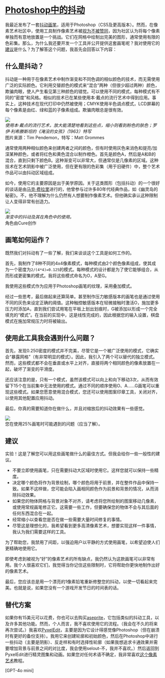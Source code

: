 # [Photoshop中的抖动](http://abductedplatypus.com/tools/2017/04/14/dither-brushes.html)

我最近发布了一套[抖动画笔](https://abductedplatypus.itch.io/dither-brushes)，适用于Photoshop（CS5及更高版本）。然而，在像素艺术社区中，使用工具制作像素艺术被[视为不被赞同](http://pixeljoint.com/forum/forum_posts.asp?TID=11299&PID=139318#139318)，因为社区认为将每个像素单独而有意地放置是一个挑战。它们在网格中绘制出完美的图形，通常使用有限的色彩集。那么，为什么我还要开发一个工具并公开提供这套画笔呢？我对使用它的[建议](http://abductedplatypus.com/tools/2017/04/14/dither-brushes.html#recommendations)是什么？为了解答这个问题，我首先会回答以下内容：

## 什么是抖动？

抖动是一种用于在像素艺术中制作渐变和不同色调的相似颜色的技术，而无需使用广泛的实际颜色。它利用交替颜色的模式来“混合”两种（但很少超过两种）颜色，欺骗肉眼，使人产生看见第三种颜色的错觉。可以使用不同的模式，每种模式有不同的“密度”和风格。相似的技术已在某些使用本·戴点的流行艺术中得到应用。事实上，这种技术在现代打印中仍然被使用；CMYK使用半色调点模式，LCD屏幕的每个像素是由红、绿和蓝的子像素组成。欺骗肉眼总是很有效。

![](https://scillidan.github.io/image_post/dithering-in-photoshop_1.webp)  
*使用本·戴点的流行艺术，放大能清楚地看到这些点，缩小则看到粉色的肤色；罗伊·利希滕斯坦的《淹没的女孩》（1963）特写*  
图片来源：Tim Pendemon，特写：Matt Grommes

通常使用两种相似颜色来创建两者之间的颜色，但有时使用灰色来消色和提亮/加深某种颜色，或者将红色和黄色混合以制作橙色。首先是颜色A，然后是A和B的混合，直到只剩下颜色B。这种渐变可以非常大，但通常仅是几像素的区域。这种技术在艺术阴影中被广泛使用，但在更有限的色彩集（用于旧硬件）中，整个艺术作品可以由抖动区域组成。

如今，使用它的主要原因是出于美学原因。关于这类图形（包括抖动）的一个很好的谈话是由[马克·费拉里](https://www.youtube.com/watch?v=aMcJ1Jvtef0)进行的，他曾参与过许多80年代经典作品，如《幽灵岛的秘密》。不，他不理解为什么仍然有人想要制作像素艺术。但他确实承认这种限制让人变得非常有创造力。

![](https://scillidan.github.io/image_post/dithering-in-photoshop_2.webp)  
*渐变中的抖动及其在角色中的使用。*  
角色由Cure创作

## 画笔如何运作？

既然我们对抖动有了一些了解，我们来谈谈这个工具是如何工作的。

首先，我制作了8种不同的4x4像素模式，每种模式由2个颜色像素组成，使其成为一个密度为`2/(4*4)=0.125`的模式。每种模式的设计都是为了使它能够组合，从而形成更密集的模式。我将这些模式命名为O，A至G。

我使用这些模式作为应用于Photoshop画笔的纹理，采用叠加模式。

经过一些思考，最后做起来还算简单。甚至制作压力敏感版本的画笔也是通过使用不同的灰色来设定正确的阈值。这种触控敏感版本在轻微接触时激活O，施加更多压力时添加A，直到我们尝试用笔在平板上划出划痕时，G被添加以形成一个完全填充的“模式”。在当前的实现中，这是线性完成的，因此根据您的输入设置，棋盘模式在施加常规压力时将被输出。

## 使用此工具我会遇到什么问题？

首先，发现0.250密度的模式并不完美，尽管它是一个被广泛使用的模式，它确实会“暴露网格”（有非常明显的模式）。因此，我引入了两个可以替代的独立模式。然而，这些模式都不会在垂直或水平上对齐，直接将两个相同颜色的像素放置在一起，破坏了渐变的平滑度。

还应该注意的是，只有一个模式，虽然该模式可以向上和向下移动3次，从而有效留下15个在当前集中无法使用的模式。通过不同的顺序使用O、A……G画笔可以重现这些模式。如果您愿意使用混合模式，您还可以使用图案印章工具，关闭对齐，以使用其他配置应用抖动。

最后，你真的需要知道你在做什么，并且对缩放后的抖动效果有一些感觉。

![](https://scillidan.github.io/image_post/dithering-in-photoshop_03.webp)  
您在使用25%画笔时可能遇到的问题（应当了解）。

## 建议

实验！这是了解您可以用这些画笔做什么的最佳方式。但我会给你一些一般性的建议。

- 不要立即使用画笔，只在需要抖动大区域时使用它。这样您就可以保持一些精度。
- 决定哪个颜色将作为背景绘制，哪个颜色将用于前景，并在整件作品中保持一致。如果不这样做，您可能会陷入画相同颜色作为前景和背景的情况，从而消除抖动效果。
- 如果您的物体网格与背景对象不对齐，请考虑将您所绘制的图案移动几像素，或使用常规画笔修正它。这需要一些工作，但要确保您的物体不会与其后面的任何东西混合在一起。
- 经常缩小以查看您是否在做一些需要大量时间修复的事情。
- 尽管这是理想化的，我希望看到更多高清像素艺术，想要实现这样一件事情，我认为我们需要这样的工具。

为了帮助您，我禁用了间距，以强迫用户以平静的方式使用画笔，以希望迫使人们更精确地使用它。

即使考虑到被视为“好”的像素艺术的所有缺点，我仍然认为这款画笔可以非常有用。我个人很喜欢它们，我觉得当你记住这些限制时，它将帮助你更快地制作出好的像素艺术。

最后，您应该总是用一个漂亮的1像素铅笔重新修整您的抖动，以使一切看起来完美。也就是说，如果您没有一个游戏开发节日的时间表的话。

## 替代方案

如果你有15美元可以花费，你也可以去购买[aseprite](https://www.asesprite.org/)，它包括类似的抖动工具，以及许多其他功能。然而，个人而言，我不喜欢使用它的流程。（我会在不久的将来再次尝试。）我喜欢[PyxelEdit](https://www.pyxeledit.com/)，主要是因为它设计得感觉像Photoshop（但在崩溃时有更好的备份支持）。我用它来创建轮廓和初始颜色，然后在Photoshop中进行一些抖动（主要是阴影）、反走样和有时选择性轮廓（如果我想追求卡通效果并需要增加背景与前景之间的对比度，我会使用selout-不，我并不喜欢。）然后返回到PyxelEdit进行精灵图集和动画。如果您对任何术语不确定，我非常喜欢[这个像素艺术](http://pixeljoint.com/forum/forum_posts.asp?TID=11299)教程。

[GPT-4o mini]
